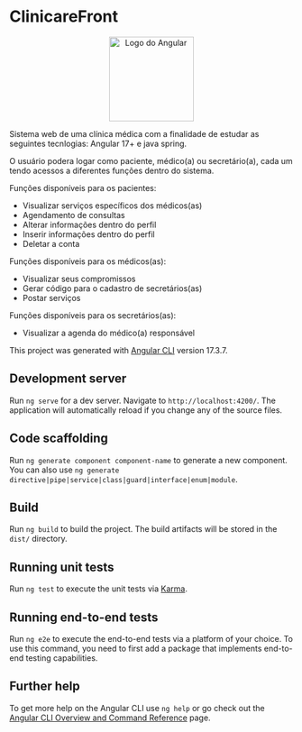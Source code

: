 # ClinicareFront

<p align="center">
  <img src="https://upload.wikimedia.org/wikipedia/commons/thumb/c/cf/Angular_full_color_logo.svg/2048px-Angular_full_color_logo.svg.png" width="150px" height="150px" alt="Logo do Angular">
</p>


Sistema web de uma clínica médica com a finalidade de estudar as seguintes tecnlogias: Angular 17+ e java spring.

O usuário podera logar como paciente, médico(a) ou secretário(a), cada um tendo acessos a diferentes funções dentro do sistema.

Funções disponíveis para os pacientes: 
- Visualizar serviços específicos dos médicos(as)
- Agendamento de consultas
- Alterar informações dentro do perfil
- Inserir informações dentro do perfil
- Deletar a conta

Funções disponíveis para os médicos(as):
- Visualizar seus compromissos
- Gerar código para o cadastro de secretários(as)
- Postar serviços

Funções disponíveis para os secretários(as):
- Visualizar a agenda do médico(a) responsável



This project was generated with [Angular CLI](https://github.com/angular/angular-cli) version 17.3.7.

## Development server

Run `ng serve` for a dev server. Navigate to `http://localhost:4200/`. The application will automatically reload if you change any of the source files.

## Code scaffolding

Run `ng generate component component-name` to generate a new component. You can also use `ng generate directive|pipe|service|class|guard|interface|enum|module`.

## Build

Run `ng build` to build the project. The build artifacts will be stored in the `dist/` directory.

## Running unit tests

Run `ng test` to execute the unit tests via [Karma](https://karma-runner.github.io).

## Running end-to-end tests

Run `ng e2e` to execute the end-to-end tests via a platform of your choice. To use this command, you need to first add a package that implements end-to-end testing capabilities.

## Further help

To get more help on the Angular CLI use `ng help` or go check out the [Angular CLI Overview and Command Reference](https://angular.io/cli) page.

